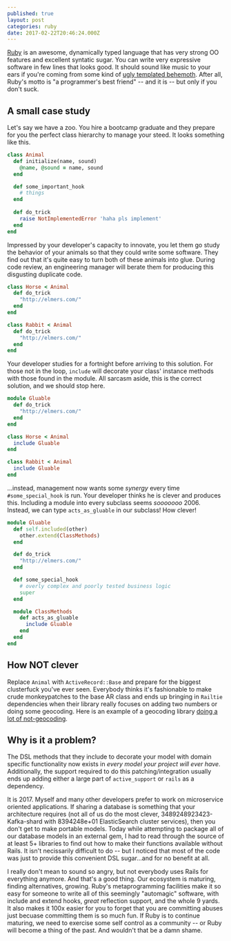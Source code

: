 ```yaml
---
published: true
layout: post
categories: ruby
date: 2017-02-22T20:46:24.000Z
---
```

[Ruby](https://ruby-lang.org) is an awesome, dynamically typed language that has very strong OO features and excellent syntatic sugar. You can write very expressive software in few lines that looks good. It should sound like music to your ears if you're coming from some kind of [ugly templated behemoth](https://en.wikipedia.org/wiki/C%2B%2B). After all, Ruby's motto is "a programmer's best friend" -- and it is -- but only if you don't suck.

## A small case study

Let's say we have a zoo. You hire a bootcamp graduate and they prepare for you the perfect class hierarchy to manage your steed. It looks something like this.

```ruby
class Animal
  def initialize(name, sound)
    @name, @sound = name, sound
  end

  def some_important_hook
    # things
  end
  
  def do_trick
    raise NotImplementedError 'haha pls implement'
  end
end
```

Impressed by your developer's capacity to innovate, you let them go study the behavior of your animals so that they could write some software. They find out that it's quite easy to turn both of these animals into glue. During code review, an engineering manager will berate them for producing this disgusting duplicate code. 

```ruby
class Horse < Animal
  def do_trick
    "http://elmers.com/"
  end
end

class Rabbit < Animal
  def do_trick
    "http://elmers.com/"
  end
end
```

Your developer studies for a fortnight before arriving to this solution. For those not in the loop, `include` will decorate your class' instance methods with those found in the module. All sarcasm aside, this is the correct solution, and we should stop here.

```ruby
module Gluable
  def do_trick
    "http://elmers.com/"
  end
end

class Horse < Animal
  include Gluable
end

class Rabbit < Animal
  include Gluable
end
```

...instead, management now wants some _synergy_ every time `#some_special_hook` is run. Your developer thinks he is clever and produces this. Including a module into every subclass seems _sooooooo_ 2006. Instead, we can type `acts_as_gluable` in our subclass! How clever!

```ruby
module Gluable
  def self.included(other)
    other.extend(ClassMethods)
  end

  def do_trick
    "http://elmers.com/"
  end

  def some_special_hook
    # overly complex and poorly tested business logic
    super
  end

  module ClassMethods
    def acts_as_gluable
      include Gluable
    end
  end
end
```

## How NOT clever

Replace `Animal` with `ActiveRecord::Base` and prepare for the biggest clusterfuck you've ever seen. Everybody thinks it's fashionable to make crude monkeypatches to the base AR class and ends up bringing in `Railtie` dependencies when their library really focuses on adding two numbers or doing some geocoding. Here is an example of a geocoding library [doing a lot of not-geocoding](https://github.com/geokit/geokit-rails/blob/master/lib/geokit-rails/railtie.rb).

## Why is it a problem?

The DSL methods that they include to decorate your model with domain specific functionality now exists in *every model your project will ever have*. Additionally, the support required to do this patching/integration usually ends up adding either a large part of `active_support` or `rails` as a dependency. 

It is 2017. Myself and many other developers prefer to work on microservice oriented applications. If sharing a database is something that your architecture requires (not all of us do the most clever, 3489248923423-Kafka-shard with 8394248e+01 ElasticSearch cluster services), then you don't get to make portable models. Today while attempting to package all of our database models in an external gem, I had to read through the source of at least 5+ libraries to find out how to make their functions available without Rails. It isn't necissarily difficult to do -- but I noticed that most of the code was just to provide this convenient DSL sugar...and for no benefit at all.

I really don't mean to sound so angry, but not everybody uses Rails for everything anymore. And that's a good thing. Our ecosystem is maturing, finding alternatives, growing. Ruby's metaprogramming facilities make it so easy for someone to write all of this seemingly "automagic" software, with include and extend hooks, _great_ reflection support, and the whole 9 yards. It also makes it 100x easier for you to forget that you are committing abuses just becuase committing them is so much fun. If Ruby is to continue maturing, we need to exercise some self control as a community -- or Ruby will become a thing of the past. And wouldn't that be a damn shame.
